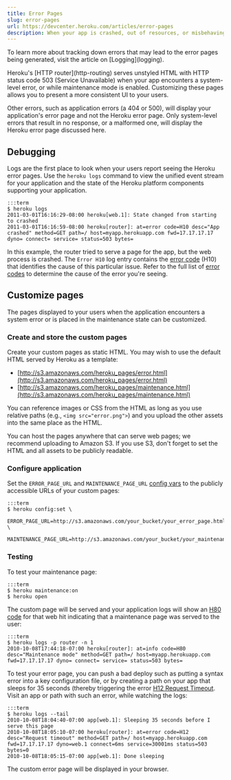 ```yaml
---
title: Error Pages
slug: error-pages
url: https://devcenter.heroku.com/articles/error-pages
description: When your app is crashed, out of resources, or misbehaving in some other way, Heroku serves an error page, which can be customized for each application.
---
```


<p class="callout" markdown="1">
To learn more about tracking down errors that may lead to the error pages being generated, visit the article on [Logging](logging).
</p>
Heroku's [HTTP router](http-routing) serves unstyled HTML with HTTP status code 503 (Service Unavailable) when your app encounters a system-level error, or while maintenance mode is enabled.  Customizing these pages allows you to present a more consistent UI to your users.  

<p class="note">
Other errors, such as application errors (a 404 or 500), will display your application's error page and not the Heroku error page. Only system-level errors that result in no response, or a malformed one, will display the Heroku error page discussed here.
</p>

## Debugging

Logs are the first place to look when your users report seeing the Heroku error pages. Use the `heroku logs` command to view the unified event stream for your application and the state of the Heroku platform components supporting your application.

    :::term
    $ heroku logs
    2011-03-01T16:16:29-08:00 heroku[web.1]: State changed from starting to crashed
    2011-03-01T16:16:59-08:00 heroku[router]: at=error code=H10 desc="App crashed" method=GET path=/ host=myapp.herokuapp.com fwd=17.17.17.17 dyno= connect= service= status=503 bytes=

In this example, the router tried to serve a page for the app, but the web process is crashed. The `Error H10` log entry contains the [error code](error-codes) (H10) that identifies the cause of this particular issue. Refer to the full list of [error codes](error-codes) to determine the cause of the error you're seeing.

## Customize pages

The pages displayed to your users when the application encounters a system error or is placed in the maintenance state can be customized.

### Create and store the custom pages

Create your custom pages as static HTML.  You may wish to use the default HTML served by Heroku as a template:

* [http://s3.amazonaws.com/heroku_pages/error.html](http://s3.amazonaws.com/heroku_pages/error.html)
* [http://s3.amazonaws.com/heroku_pages/maintenance.html](http://s3.amazonaws.com/heroku_pages/maintenance.html)

You can reference images or CSS from the HTML as long as you use relative paths (e.g., `<img src="error.png">`) and you upload the other assets into the same place as the HTML.

You can host the pages anywhere that can serve web pages; we recommend uploading to Amazon S3.  If you use S3, don't forget to set the HTML and all assets to be publicly readable.

### Configure application

Set the `ERROR_PAGE_URL` and `MAINTENANCE_PAGE_URL` [config vars](config-vars) to the publicly accessible URLs of your custom pages:

    :::term
    $ heroku config:set \
      ERROR_PAGE_URL=http://s3.amazonaws.com/your_bucket/your_error_page.html \
      MAINTENANCE_PAGE_URL=http://s3.amazonaws.com/your_bucket/your_maintenance_page.html

### Testing

To test your maintenance page:

    :::term
    $ heroku maintenance:on
    $ heroku open

The custom page will be served and your application logs will show an [H80 code](error-codes#h80-maintenance-mode) for that web hit indicating that a maintenance page was served to the user:

    :::term
    $ heroku logs -p router -n 1
    2010-10-08T17:44:18-07:00 heroku[router]: at=info code=H80 desc="Maintenance mode" method=GET path=/ host=myapp.herokuapp.com fwd=17.17.17.17 dyno= connect= service= status=503 bytes=

To test your error page, you can push a bad deploy such as putting a syntax error into a key configuration file, or by creating a path on your app that sleeps for 35 seconds (thereby triggering the error [H12 Request Timeout](error-codes#h12-request-timeout).  Visit an app or path with such an error, while watching the logs:

    :::term
    $ heroku logs --tail
    2010-10-08T18:04:40-07:00 app[web.1]: Sleeping 35 seconds before I serve this page
    2010-10-08T18:05:10-07:00 heroku[router]: at=error code=H12 desc="Request timeout" method=GET path=/ host=myapp.herokuapp.com fwd=17.17.17.17 dyno=web.1 connect=6ms service=30001ms status=503 bytes=0
    2010-10-08T18:05:15-07:00 app[web.1]: Done sleeping

The custom error page will be displayed in your browser.